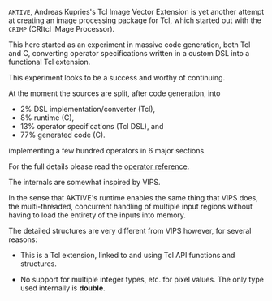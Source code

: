 
`AKTIVE`, Andreas Kupries's Tcl Image Vector Extension is yet another attempt
at creating an image processing package for Tcl, which started out with the
`CRIMP` (CRItcl IMage Processor).

This here started as an experiment in massive code generation, both Tcl and C,
converting operator specifications written in a custom DSL into a functional
Tcl extension.

This experiment looks to be a success and worthy of continuing.

At the moment the sources are split, after code generation, into

  - 2% DSL implementation/converter (Tcl),
  - 8% runtime (C),
  - 13% operator specifications (Tcl DSL), and
  - 77% generated code (C).

implementing a few hundred operators in 6 major sections.

For the full details please read the [operator reference](/doc/trunk/doc/index.md).

The internals are somewhat inspired by VIPS.

In the sense that AKTIVE's runtime enables the same thing that VIPS does, the
multi-threaded, concurrent handling of multiple input regions without having
to load the entirety of the inputs into memory.

The detailed structures are very different from VIPS however, for several reasons:

  - This is a Tcl extension, linked to and using Tcl API functions and structures.

  - No support for multiple integer types, etc. for pixel values. The only type
    used internally is __double__.
